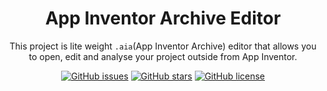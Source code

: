 <div align="center">
    <h1>App Inventor Archive Editor</h1>
    <p>This project is lite weight <code>.aia</code>(App Inventor Archive) editor that allows you to open, edit and analyse your project outside from App Inventor.</p>
    <a href="https://github.com/preetvadaliya/aia-editor/issues"><img alt="GitHub issues" src="https://img.shields.io/github/issues/preetvadaliya/aia-editor?color=%23A7247A&style=plastic"></a>
    <a href="https://github.com/preetvadaliya/aia-editor/stargazers"><img alt="GitHub stars" src="https://img.shields.io/github/stars/preetvadaliya/aia-editor?color=%23A7247A&style=plastic"></a>
    <a href="https://github.com/preetvadaliya/aia-editor/blob/master/LICENSE"><img alt="GitHub license" src="https://img.shields.io/github/license/preetvadaliya/aia-editor?color=%23A7247A"></a>
</div>